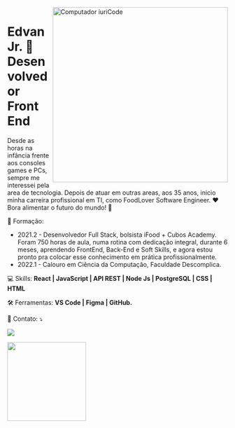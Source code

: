<img src="https://raw.githubusercontent.com/MicaelliMedeiros/micaellimedeiros/master/image/computer-illustration.png" min-width="400px" max-width="400px" width="400px" align="right" alt="Computador iuriCode">

<h1>Edvan Jr. 👋<br>Desenvolvedor Front End</h1>

<p align="left"> 
  Desde as horas na infância frente aos consoles games e PCs, sempre me interessei pela area de tecnologia. Depois de atuar em outras areas, aos 35 anos, inicio minha carreira profissional em TI, como FoodLover Software Engineer. ❤</br>
  Bora alimentar o futuro do mundo! 🚀
</p>

<p align="left">
  📜 Formação:
  <ul>
    <li>2021.2 - Desenvolvedor Full Stack, bolsista iFood + Cubos Academy. Foram 750 horas de aula, numa rotina com dedicação integral, durante 6 meses, aprendendo FrontEnd, Back-End e Soft Skills, e agora estou pronto pra colocar esse conhecimento em prática profissionalmente.</li>
    <li>2022.1 - Calouro em Ciência da Computação, Faculdade Descomplica.
  </ul>
</p>

<p align="left">
  💻 Skills: <strong>React | JavaScript | API REST | Node Js | PostgreSQL | CSS | HTML</strong>
</p>

<p align="left">
  🛠 Ferramentas: <strong>VS Code | Figma | GitHub.</strong>
</p>

<p align="left">
  💌 Contato: ⤵️
</p>

<p align="left">
  <a href="https://www.linkedin.com/in/mirandajr-edvan/" alt="Linkedin">
  <img src="https://img.shields.io/badge/-Linkedin-0e76a8?style=flat-square&logo=Linkedin&logoColor=white&link=LINK-DO-SEU-LINKEDIN" /></a>
</p>

<div>
<a href="https://github.com/Edvan-Jr">
<img height="180em" src="https://github-readme-stats.vercel.app/api/top-langs/?username=Edvan-Jr&layout=compact&langs_count=7&theme=github_dark"/>
<!-- <img height="180em" src="https://github-readme-stats.vercel.app/api?username=Edvan-Jr&show_icons=true&theme=tokyonight&include_all_commits=true&count_private=true&hide=stars,issues,contribs"/> -->
</div>
